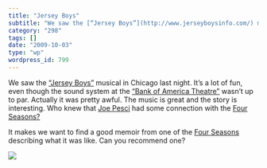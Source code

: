 ```yaml
---
title: "Jersey Boys"
subtitle: "We saw the [“Jersey Boys”](http://www.jerseyboysinfo.com/) musical in Chicago last night. It’s a lot..."
category: "298"
tags: []
date: "2009-10-03"
type: "wp"
wordpress_id: 799
---
```

We saw the [“Jersey Boys”](http://www.jerseyboysinfo.com/) musical in Chicago last night. It’s a lot of fun, even though the sound system at the [“Bank of America Theatre”](http://www.lasalle-bank-theater.com/) wasn’t up to par. Actually it was pretty awful.
The music is great and the story is interesting. Who knew that [Joe Pesci](http://en.wikipedia.org/wiki/Joe_Pesci) had some connection with the [Four Seasons?](http://en.wikipedia.org/wiki/The_Four_Seasons_%28band%29)

It makes we want to find a good memoir from one of the [Four Seasons](http://www.history-of-rock.com/four_seasons.htm) describing what it was like. Can you recommend one?

![](https://i0.wp.com/img.zemanta.com/pixy.gif?w=584)